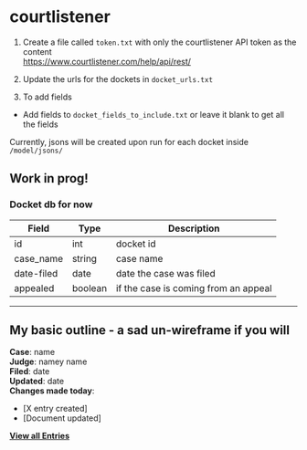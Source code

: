 # courtlistener

1. Create a file called `token.txt` with only the courtlistener API token as the content\
https://www.courtlistener.com/help/api/rest/

2. Update the urls for the dockets in `docket_urls.txt`

3. To add fields
- Add fields to `docket_fields_to_include.txt` or leave it blank to get all the fields

Currently, jsons will be created upon run for each docket inside `/model/jsons/`

## Work in prog!
### Docket db for now
|Field|Type|Description|
|-|-|-|
|id|int|docket id|
|case_name|string|case name|
|date-filed|date|date the case was filed|
|appealed|boolean|if the case is coming from an appeal|c


---
## My basic outline - a sad un-wireframe if you will
**Case**: name\
**Judge**: namey name\
**Filed**: date\
**Updated**: date\
**Changes made today**: 
- [X entry created]
- [Document updated]

[**View all Entries**](google.com)
